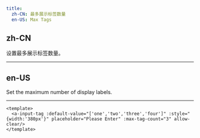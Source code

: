 ```yaml
title:
  zh-CN: 最多展示标签数量
  en-US: Max Tags
```

## zh-CN

设置最多展示标签数量。

---

## en-US

Set the maximum number of display labels.

---

```vue
<template>
  <a-input-tag :default-value="['one','two','three','four']" :style="{width:'380px'}" placeholder="Please Enter" :max-tag-count="3" allow-clear/>
</template>
```
